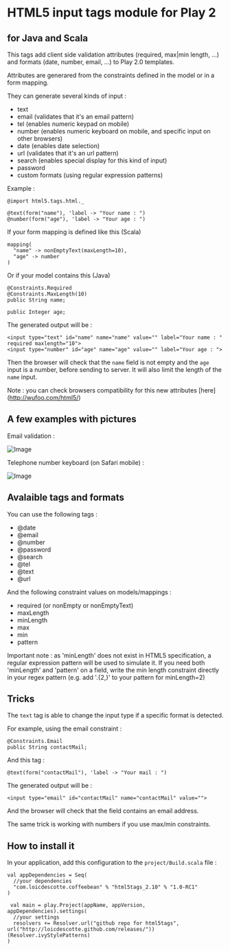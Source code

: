 # HTML5 input tags module for Play 2
## for Java and Scala

This tags add client side validation attributes (required, max|min length, ...) and formats (date, number, email, ...) to Play 2.0 templates.

Attributes are generared from the constraints defined in the model or in a form mapping. 

They can generate several kinds of input : 

 * text
 * email (validates that it's an email pattern)
 * tel (enables numeric keypad on mobile)
 * number (enables numeric keyboard on mobile, and specific input on other browsers) 
 * date (enables date selection)
 * url (validates that it's an url pattern)
 * search (enables special display for this kind of input)
 * password 
 * custom formats (using regular expression patterns)

Example :

    @import html5.tags.html._

    @text(form("name"), 'label -> "Your name : ")
    @number(form("age"), 'label -> "Your age : ") 

If your form mapping is defined like this (Scala) 

    mapping(          
      "name" -> nonEmptyText(maxLength=10),
      "age" -> number
    )

Or if your model contains this (Java) 

    @Constraints.Required
    @Constraints.MaxLength(10)
    public String name;
    
    public Integer age;
 
 The generated output will be : 
 
    <input type="text" id="name" name="name" value="" label="Your name : " required maxlength="10">
    <input type="number" id="age" name="age" value="" label="Your age : ">
    
Then the browser will check that the `name` field is not empty and the `age` input is a number, before sending to server. 
It will also limit the length of the `name` input.

Note : you can check browsers compatibility for this new attributes [here] (http://wufoo.com/html5/)

## A few examples with pictures

Email validation :

![Image](http://wufoo.com/html5/images/email-supported-firefox4b12.png)

Telephone number keyboard (on Safari mobile) :

![Image](http://wufoo.com/html5/images/tel-mobsafari-supported.png)

## Avalaible tags and formats

You can use the following tags : 

 * @date
 * @email
 * @number
 * @password
 * @search
 * @tel
 * @text
 * @url

And the following constraint values on models/mappings :

 * required (or nonEmpty or nonEmptyText)
 * maxLength
 * minLength
 * max
 * min
 * pattern

  Important note : as 'minLength' does not exist in HTML5 specification, a regular expression pattern will be used to simulate it. 
  If you need both 'minLength' and 'pattern' on a field, write the min length constraint directly in your regex pattern (e.g. add '.{2,}' to your pattern for minLength=2)

## Tricks

The `text` tag is able to change the input type if a specific format is detected.

For example, using the email constraint :

    @Constraints.Email
    public String contactMail;
     
And this tag :
  
    @text(form("contactMail"), 'label -> "Your mail : ")

The generated output will be :

    <input type="email" id="contactMail" name="contactMail" value="">

And the browser will check that the field contains an email address.

The same trick is working with numbers if you use max/min constraints.

## How to install it

In your application, add this configuration to the `project/Build.scala` file :


    val appDependencies = Seq(
      //your dependencies
      "com.loicdescotte.coffeebean" % "html5tags_2.10" % "1.0-RC1"
    )

     val main = play.Project(appName, appVersion, appDependencies).settings(
      //your settings
      resolvers += Resolver.url("github repo for html5tags", url("http://loicdescotte.github.com/releases/"))(Resolver.ivyStylePatterns)
    )

	
